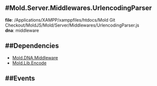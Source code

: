 
#Mold.Server.Middlewares.UrlencodingParser
---------------------------------------

__file__: /Applications/XAMPP/xamppfiles/htdocs/Mold Git Checkout/MoldJS/Mold/Server/Middlewares/UrlencodingParser.js  
__dna__: middleware  


	






##Dependencies
--------------

* [Mold.DNA.Middleware](../../../Mold/DNA/Middleware.md) 
* [Mold.Lib.Encode](../../../Mold/Lib/Encode.md) 


##Events
--------------






 

 


 



		

